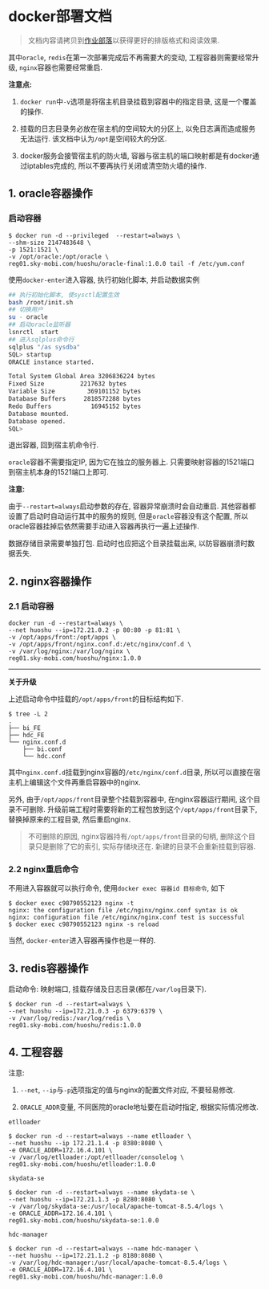 # docker部署文档

> 文档内容请拷贝到[作业部落](https://www.zybuluo.com/mdeditor)以获得更好的排版格式和阅读效果.

其中`oracle`, `redis`在第一次部署完成后不再需要大的变动, 工程容器则需要经常升级, `nginx`容器也需要经常重启.

**注意点:**

1. `docker run`中`-v`选项是将宿主机目录挂载到容器中的指定目录, 这是一个覆盖的操作.

2. 挂载的日志目录务必放在宿主机的空间较大的分区上, 以免日志满而造成服务无法运行. 该文档中认为`/opt`是空间较大的分区.

3. docker服务会接管宿主机的防火墙, 容器与宿主机的端口映射都是有docker通过iptables完成的, 所以不要再执行关闭或清空防火墙的操作.

## 1. oracle容器操作

### 启动容器

```
$ docker run -d --privileged  --restart=always \
--shm-size 2147483648 \
-p 1521:1521 \
-v /opt/oracle:/opt/oracle \
reg01.sky-mobi.com/huoshu/oracle-final:1.0.0 tail -f /etc/yum.conf
```

使用`docker-enter`进入容器, 执行初始化脚本, 并启动数据实例

```bash
## 执行初始化脚本, 使sysctl配置生效
bash /root/init.sh 
## 切换用户
su - oracle
## 启动oracle监听器
lsnrctl  start
## 进入sqlplus命令行
sqlplus "/as sysdba"
SQL> startup
ORACLE instance started.

Total System Global Area 3206836224 bytes
Fixed Size		    2217632 bytes
Variable Size		  369101152 bytes
Database Buffers	 2818572288 bytes
Redo Buffers		   16945152 bytes
Database mounted.
Database opened.
SQL> 
```

退出容器, 回到宿主机命令行.

`oracle`容器不需要指定IP, 因为它在独立的服务器上. 只需要映射容器的1521端口到宿主机本身的1521端口上即可.

**注意:**

由于`--restart=always`启动参数的存在, 容器异常崩溃时会自动重启. 其他容器都设置了启动时自动运行其中的服务的规则, 但是`oracle`容器没有这个配置, 所以oracle容器挂掉后依然需要手动进入容器再执行一遍上述操作.

数据存储目录需要单独打包. 启动时也应把这个目录挂载出来, 以防容器崩溃时数据丢失.

## 2. nginx容器操作

### 2.1 启动容器

```
docker run -d --restart=always \
--net huoshu --ip=172.21.0.2 -p 80:80 -p 81:81 \
-v /opt/apps/front:/opt/apps \
-v /opt/apps/front/nginx.conf.d:/etc/nginx/conf.d \
-v /var/log/nginx:/var/log/nginx \
reg01.sky-mobi.com/huoshu/nginx:1.0.0
```

------

**关于升级**

上述启动命令中挂载的`/opt/apps/front`的目标结构如下.

```
$ tree -L 2
.
├── bi_FE
├── hdc_FE
└── nginx.conf.d
    ├── bi.conf
    └── hdc.conf
```

其中`nginx.conf.d`挂载到nginx容器的`/etc/nginx/conf.d`目录, 所以可以直接在宿主机上编辑这个文件再重启容器中的nginx.

另外, 由于`/opt/apps/front`目录整个挂载到容器中, 在nginx容器运行期间, 这个目录不可删除. 升级前端工程时需要将新的工程包放到这个`/opt/apps/front`目录下, 替换掉原来的工程目录, 然后重启nginx.

> 不可删除的原因, nginx容器持有`/opt/apps/front`目录的句柄, 删除这个目录只是删除了它的索引, 实际存储块还在. 新建的目录不会重新挂载到容器.

### 2.2 nginx重启命令

不用进入容器就可以执行命令, 使用`docker exec 容器id 目标命令`, 如下

```
$ docker exec c98790552123 nginx -t
nginx: the configuration file /etc/nginx/nginx.conf syntax is ok
nginx: configuration file /etc/nginx/nginx.conf test is successful
$ docker exec c98790552123 nginx -s reload
```

当然, `docker-enter`进入容器再操作也是一样的.

## 3. redis容器操作

启动命令: 映射端口, 挂载存储及日志目录(都在`/var/log`目录下).

```
$ docker run -d --restart=always \
--net huoshu --ip=172.21.0.3 -p 6379:6379 \
-v /var/log/redis:/var/log/redis \
reg01.sky-mobi.com/huoshu/redis:1.0.0
```

## 4. 工程容器

注意: 

1. `--net`, `--ip`与`-p`选项指定的值与nginx的配置文件对应, 不要轻易修改.

2. `ORACLE_ADDR`变量, 不同医院的oracle地址要在启动时指定, 根据实际情况修改.

`etlloader`

```
$ docker run -d --restart=always --name etlloader \
--net huoshu --ip 172.21.1.4 -p 8380:8080 \
-e ORACLE_ADDR=172.16.4.101 \
-v /var/log/etlloader:/opt/etlloader/consolelog \
reg01.sky-mobi.com/huoshu/etlloader:1.0.0
```

`skydata-se`

```
$ docker run -d --restart=always --name skydata-se \
--net huoshu --ip=172.21.1.3 -p 8280:8080 \
-v /var/log/skydata-se:/usr/local/apache-tomcat-8.5.4/logs \
-e ORACLE_ADDR=172.16.4.101 \
reg01.sky-mobi.com/huoshu/skydata-se:1.0.0
```

`hdc-manager`

```
$ docker run -d --restart=always --name hdc-manager \
--net huoshu --ip=172.21.1.2 -p 8180:8080 \
-v /var/log/hdc-manager:/usr/local/apache-tomcat-8.5.4/logs \
-e ORACLE_ADDR=172.16.4.101 \
reg01.sky-mobi.com/huoshu/hdc-manager:1.0.0
```